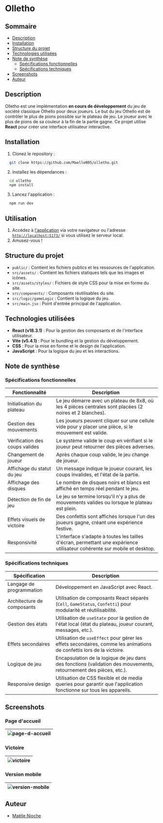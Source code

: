 # Olletho

## Sommaire

- [Description](#description)
- [Installation](#installation)
- [Structure du projet](#structure-du-projet)
- [Technologies utilisées](#technologies-utilisées)
- [Note de synthèse](#note-de-synthèse)
  - [Spécifications fonctionnelles](#spécifications-fonctionnelles)
  - [Spécifications techniques](#spécifications-techniques)
- [Screenshots](#screenshots)
- [Auteur](#auteur)

## Description

Olletho est une implémentation **en cours de développement** du jeu de société classique Othello pour deux joueurs. Le but du jeu Othello est de contrôler le plus de pions possible sur le plateau de jeu. Le joueur avec le plus de pions de sa couleur à la fin de la partie gagne. 
Ce projet utilise **React** pour créer une interface utilisateur interactive.

## Installation

1. Clonez le repository :
```bash
  git clone https://github.com/MaelleN95/olletho.git
```

2. Installez les dépendances :

```bash
  cd olletho
  npm install
```

3. Lancez l'application :

```bash
  npm run dev
```

## Utilisation

1. Accédez à [l'application](https://olletho.vercel.app/) via votre navigateur ou l'adresse [`http://localhost:5173/`](http://localhost:5173/) si vous utilisez le serveur local.
3. Amusez-vous !

## Structure du projet

- `public/` : Contient les fichiers publics et les ressources de l'application.
- `src/assets/` : Contient les fichiers statiques tels que les images et icônes.
- `src/assets/styles/` : Fichiers de style CSS pour la mise en forme du site.
- `src/components/` : Composants réutilisables du site.
- `src/logic/gameLogic` : Contient la logique du jeu.
- `src/main.jsx` : Point d'entrée principal de l'application.

## Technologies utilisées

- **React (v18.3.1)** : Pour la gestion des composants et de l'interface utilisateur.
- **Vite (v5.4.1)** : Pour le bundling et la gestion du développement.
- **CSS** : Pour la mise en forme et le design de l'application.
- **JavaScript** : Pour la logique du jeu et les interactions.

## Note de synthèse

### Spécifications fonctionnelles

| **Fonctionnalité**                     | **Description**                                                                                                           |
|----------------------------------------|---------------------------------------------------------------------------------------------------------------------------|
| Initialisation du plateau              | Le jeu démarre avec un plateau de 8x8, où les 4 pièces centrales sont placées (2 noires et 2 blanches).                   |
| Gestion des mouvements                 | Les joueurs peuvent cliquer sur une cellule vide pour y placer une pièce, si le mouvement est valide.                     |
| Vérification des coups valides         | Le système valide le coup en vérifiant si le joueur peut retourner des pièces adverses.                                   |
| Changement de joueur                   | Après chaque coup valide, le jeu change de joueur.                                                                        |
| Affichage du statut du jeu             | Un message indique le joueur courant, les coups invalides, et l'état de la partie.                                        |
| Affichage des disques                  | Le nombre de disques noirs et blancs est affiché en temps réel pendant le jeu.                                            |
| Détection de fin de jeu                | Le jeu se termine lorsqu'il n'y a plus de mouvements valides ou lorsque le plateau est plein.                             |
| Effets visuels de victoire             | Des confettis sont affichés lorsque l'un des joueurs gagne, créant une expérience festive.                                |
| Responsivité                           | L'interface s'adapte à toutes les tailles d'écran, permettant une expérience utilisateur cohérente sur mobile et desktop. |

### Spécifications techniques

| **Spécification**                     | **Description**                                                                                                            |
|---------------------------------------|----------------------------------------------------------------------------------------------------------------------------|
| Langage de programmation              | Développement en JavaScript avec React.                                                                                    | 
| Architecture de composants            | Utilisation de composants React séparés (`Cell`, `GameStatus`, `Confetti`) pour modularité et réutilisabilité.             |
| Gestion des états                     | Utilisation de `useState` pour la gestion de l'état local (état du plateau, joueur courant, messages, etc.).               |
| Effets secondaires                    | Utilisation de `useEffect` pour gérer les effets secondaires, comme les animations de confettis lors de la victoire.       |
| Logique de jeu                        | Encapsulation de la logique de jeu dans des fonctions (validation des mouvements, retournement des pièces, etc.).          |
| Responsive design                     | Utilisation de CSS flexible et de media queries pour garantir que l'application fonctionne sur tous les appareils.         |

## Screenshots

### Page d'accueil
|![page-d-accueil](https://github.com/user-attachments/assets/75350591-61b0-4f6c-a363-2006f4319cea)|
|-|

### Victoire
|![victoire](https://github.com/user-attachments/assets/d2490d73-b4b9-4651-8487-47998aa44ff1)|
|-|

### Version mobile
|![version-mobile](https://github.com/user-attachments/assets/297566d4-0a23-4414-a627-c02b68ced8bd)|
|-|

## Auteur

- [Maëlle Nioche](https://www.linkedin.com/in/maelle-nioche/)
